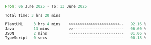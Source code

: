 <!--START_SECTION:waka-->

```rust
From: 06 June 2025 - To: 13 June 2025

Total Time: 3 hrs 20 mins

PlantUML     3 hrs 4 mins    >>>>>>>>>>>>>>>>>>>>>>>--   92.16 %
Java         13 mins         >>-----------------------   06.60 %
JSON         2 mins          -------------------------   01.06 %
TypeScript   0 secs          -------------------------   00.18 %
```

<!--END_SECTION:waka-->

